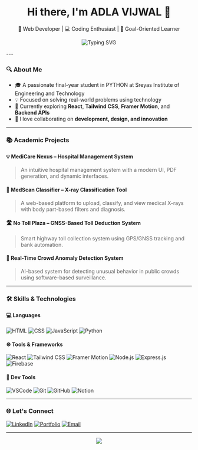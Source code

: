 <h1 align="center">Hi there, I'm ADLA VIJWAL 👋</h1>
<p align="center">🚀 Web Developer | 💻 Coding Enthusiast | 🎯 Goal-Oriented Learner</p>
<p align="center">
  <img src="https://readme-typing-svg.herokuapp.com?font=Fira+Code&size=24&pause=1000&color=58A6FF&center=true&vCenter=true&width=500&lines=Hi+There+👋;I'm+Vijwal+Vijju.;A+Passionate+Web+Developer+💻;Welcome+to+my+GitHub+Profile!" alt="Typing SVG" />
</p>
---

### 🔍 About Me

- 🎓 A passionate final-year student in PYTHON at Sreyas Institute of Engineering and Technology
- 💡 Focused on solving real-world problems using technology
- 🌱 Currently exploring **React**, **Tailwind CSS**, **Framer Motion**, and **Backend APIs**
- 💬 I love collaborating on **development, design, and innovation**

---

### 📚 Academic Projects

#### 💡 **MediCare Nexus – Hospital Management System**
> An intuitive hospital management system with a modern UI, PDF generation, and dynamic interfaces.

#### 🔬 **MedScan Classifier – X-ray Classification Tool**
> A web-based platform to upload, classify, and view medical X-rays with body part-based filters and diagnosis.

#### 🛣️ **No Toll Plaza – GNSS-Based Toll Deduction System**
> Smart highway toll collection system using GPS/GNSS tracking and bank automation.

#### 🧠 **Real-Time Crowd Anomaly Detection System**
> AI-based system for detecting unusual behavior in public crowds using software-based surveillance.

---

### 🛠️ Skills & Technologies

#### 💻 Languages
![HTML](https://img.shields.io/badge/HTML-E34F26?style=flat&logo=html5&logoColor=white)
![CSS](https://img.shields.io/badge/CSS-1572B6?style=flat&logo=css3&logoColor=white)
![JavaScript](https://img.shields.io/badge/JavaScript-F7DF1E?style=flat&logo=javascript&logoColor=black)
![Python](https://img.shields.io/badge/Python-3776AB?style=flat&logo=python&logoColor=white)

#### ⚙️ Tools & Frameworks
![React](https://img.shields.io/badge/React-20232A?style=flat&logo=react&logoColor=61DAFB)
![Tailwind CSS](https://img.shields.io/badge/TailwindCSS-38B2AC?style=flat&logo=tailwind-css&logoColor=white)
![Framer Motion](https://img.shields.io/badge/Framer%20Motion-black?style=flat&logo=framer&logoColor=white)
![Node.js](https://img.shields.io/badge/Node.js-339933?style=flat&logo=nodedotjs&logoColor=white)
![Express.js](https://img.shields.io/badge/Express-000000?style=flat&logo=express&logoColor=white)
![Firebase](https://img.shields.io/badge/Firebase-FFCA28?style=flat&logo=firebase&logoColor=black)

#### 🧰 Dev Tools
![VSCode](https://img.shields.io/badge/VSCode-007ACC?style=flat&logo=visual-studio-code&logoColor=white)
![Git](https://img.shields.io/badge/Git-F05032?style=flat&logo=git&logoColor=white)
![GitHub](https://img.shields.io/badge/GitHub-181717?style=flat&logo=github&logoColor=white)
![Notion](https://img.shields.io/badge/Notion-black?style=flat&logo=notion&logoColor=white)

---

### 🌐 Let's Connect

[![LinkedIn](https://img.shields.io/badge/LinkedIn-blue?style=flat&logo=linkedin&logoColor=white)](https://linkedin.com/in/yourprofile)
[![Portfolio](https://img.shields.io/badge/Portfolio-black?style=flat&logo=firefox&logoColor=white)](https://yourportfolio.com)
[![Email](https://img.shields.io/badge/Email-D14836?style=flat&logo=gmail&logoColor=white)](mailto:your.email@example.com)

---

<p align="center">
  <img src="https://visitor-badge.glitch.me/badge?page_id=Vijwalvijju" />
</p>
